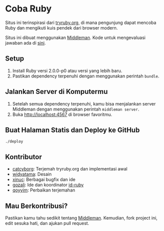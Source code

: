 # Coba Ruby

Situs ini terinspirasi dari [tryruby.org](http://tryruby.org), di mana pengunjung dapat mencoba Ruby
dan mengikuti kuis pendek dari browser modern.

Situs ini dibuat menggunakan [Middleman](http://middlemanapp.com).
Kode untuk mengevaluasi jawaban ada di [sini](https://github.com/catcyborg/mengenal-ruby-eval).

## Setup

1. Install Ruby versi 2.0.0-p0 atau versi yang lebih baru.
1. Pastikan dependency terpenuhi dengan menggunakan perintah `bundle`.

## Jalankan Server di Komputermu

1. Setelah semua dependency terpenuhi, kamu bisa menjalankan server Middleman dengan menggunakan perintah `middleman server`.
1. Buka [http://localhost:4567](http://localhost:4567) di browser favoritmu.

## Buat Halaman Statis dan Deploy ke GitHub

```
./deploy
```


## Kontributor

- [catcyborg](https://github.com/catcyborg): Terjemah tryruby.org dan implementasi awal
- [widyatama](https://github.com/widyatama): Desain
- [xinuc](https://github.com/xinuc): Berbagai bugfix dan ide
- [gozali](https://github.com/gozali): Ide dan koordinator [id-ruby](https://github.com/id-ruby)
- [qoyyim](https://github.com/qoyyim): Perbaikan terjemahan


## Mau Berkontribusi?

Pastikan kamu tahu sedikit tentang [Middleman](http://middlemanapp.com). Kemudian, fork project ini, edit sesuka hati, dan ajukan pull request.
